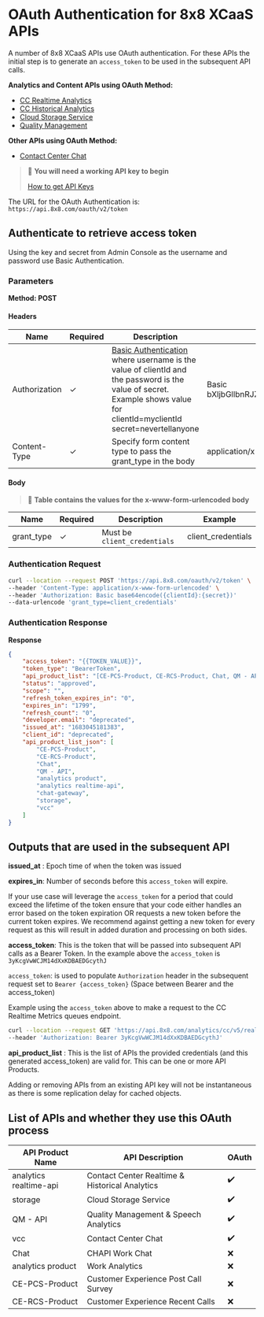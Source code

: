 # OAuth Authentication for 8x8 XCaaS APIs

A number of 8x8 XCaaS APIs use OAuth authentication. For these APIs the initial step is to generate an `access_token` to be used in the subsequent API calls.

**Analytics and Content APIs using OAuth Method:**

* [CC Realtime Analytics](/analytics/reference/cc-real-time-get-queues-metrics)
* [CC Historical Analytics](/analytics/reference/cc-historical-report-create)
* [Cloud Storage Service](/analytics/reference/searchobject)
* [Quality Management](/analytics/reference/interactions-count)

**Other APIs using OAuth Method:**

* [Contact Center Chat](/actions-events/reference/createaccesstoken)

> 📘 **You will need a working API key to begin**
>
> [How to get API Keys](/analytics/docs/how-to-get-api-keys)
>
>

The URL for the OAuth Authentication is: `https://api.8x8.com/oauth/v2/token`

## Authenticate to retrieve access token

Using the key and secret from Admin Console as the username and password use Basic Authentication.

### Parameters

**Method: POST**

#### Headers

| Name          | Required | Description                                                                                                                                                                                                                                            | Example                                    |
| ------------- | -------- | ------------------------------------------------------------------------------------------------------------------------------------------------------------------------------------------------------------------------------------------------------ | ------------------------------------------ |
| Authorization | ✓        | [Basic Authentication](https://en.wikipedia.org/wiki/Basic_access_authentication) where username is the value of clientId and the password is the value of secret. <br />Example shows value for <br />clientId=myclientId<br />secret=nevertellanyone | Basic bXljbGllbnRJZDpuZXZlcnRlbGxhbnlvbmU= |
| Content-Type  | ✓        | Specify form content type to pass the grant_type in the body                                                                                                                                                                                           | application/x-www-form-urlencoded          |

#### Body

> 📘 **Table contains the values for the x-www-form-urlencoded body**
>
>

| Name       | Required | Description                  | Example            |
| ---------- | -------- | ---------------------------- | ------------------ |
| grant_type | ✓        | Must be `client_credentials` | client_credentials |

### Authentication Request

```bash
curl --location --request POST 'https://api.8x8.com/oauth/v2/token' \
--header 'Content-Type: application/x-www-form-urlencoded' \
--header 'Authorization: Basic base64encode({clientId}:{secret})' 
--data-urlencode 'grant_type=client_credentials'

```

### Authentication Response

**Response**

```json
{
    "access_token": "{{TOKEN_VALUE}}",
    "token_type": "BearerToken",
    "api_product_list": "[CE-PCS-Product, CE-RCS-Product, Chat, QM - API, analytics product, analytics realtime-api, chat-gateway, storage, vcc]",
    "status": "approved",
    "scope": "",
    "refresh_token_expires_in": "0",
    "expires_in": "1799",
    "refresh_count": "0",
    "developer.email": "deprecated",
    "issued_at": "1683045181383",
    "client_id": "deprecated",
    "api_product_list_json": [
        "CE-PCS-Product",
        "CE-RCS-Product",
        "Chat",
        "QM - API",
        "analytics product",
        "analytics realtime-api",
        "chat-gateway",
        "storage",
        "vcc"
    ]
}

```

## Outputs that are used in the subsequent API

**issued_at** : Epoch time of when the token was issued  

**expires_in**: Number of seconds before this `access_token` will expire.

If your use case will leverage the `access_token` for a period that could exceed the lifetime of the token ensure that your code either handles an error based on the token expiration OR requests a new token before the current token expires. We recommend against getting a new token for every request as this will result in added duration and processing on both sides.

**access_token**: This is the token that will be passed into subsequent API calls as a Bearer Token. In the example above the `access_token` is `3yKcgVwWCJM14dXxKDBAEDGcythJ`

`access_token`: is used to populate `Authorization` header in the subsequent request set to `Bearer {access_token}` (Space between Bearer and the access_token)

Example using the `access_token` above to make a request to the CC Realtime Metrics queues endpoint.

```bash
curl --location --request GET 'https://api.8x8.com/analytics/cc/v5/realtime-metrics/queues' \
--header 'Authorization: Bearer 3yKcgVwWCJM14dXxKDBAEDGcythJ'

```

**api_product_list** : This is the list of APIs the provided credentials (and this generated access_token) are valid for. This can be one or more API Products.  

Adding or removing APIs from an existing API key will not be instantaneous as there is some replication delay for cached objects.

## List of APIs and whether they use this OAuth process

| API Product Name       | API Description                                | OAuth |
| ---------------------- | ---------------------------------------------- | ----- |
| analytics realtime-api | Contact Center Realtime & Historical Analytics | ✔️    |
| storage                | Cloud Storage Service                          | ✔️    |
| QM - API               | Quality Management & Speech Analytics          | ✔️    |
| vcc                    | Contact Center Chat                            | ✔️    |
| Chat                   | CHAPI Work Chat                                | ❌    |
| analytics product      | Work Analytics                                 | ❌    |
| CE-PCS-Product         | Customer Experience Post Call Survey           | ❌    |
| CE-RCS-Product         | Customer Experience Recent Calls               | ❌    |
